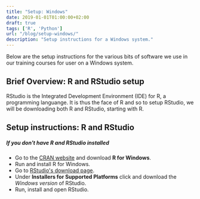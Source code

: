 ```yaml
---
title: "Setup: Windows"
date: 2019-01-01T01:00:00+02:00
draft: true
tags: ['R', 'Python']
url: "/blog/setup-windows/"
description: "Setup instructions for a Windows system."
---
```


Below are the setup instructions for the various bits of software we use in our training courses for user on a Windows system.

## Brief Overview: R and RStudio setup

RStudio is the Integrated Development Environment (IDE) for R, a programming languange. It is thus the face of R and so to setup RStudio, we will be downloading both R and RStudio, starting with R.

## Setup instructions: R and RStudio

##### If you don't have R and RStudio installed

 - Go to the [CRAN website](https://cloud.r-project.org/bin/windows/base/) and download **R for Windows**.
 - Run and install R for Windows.
 - Go to [RStudio's download page](https://www.rstudio.com/products/rstudio/download/#download).
 - Under **Installers for Supported Platforms** click and download the *Windows version* of RStudio.
 - Run, install and open RStudio.

